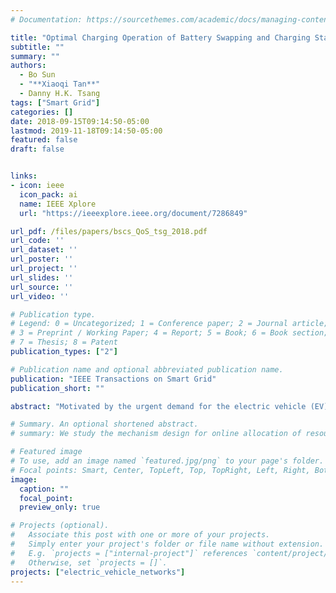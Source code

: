 ```yaml
---
# Documentation: https://sourcethemes.com/academic/docs/managing-content/

title: "Optimal Charging Operation of Battery Swapping and Charging Stations with QoS Guarantee"
subtitle: ""
summary: ""
authors:
  - Bo Sun
  - "**Xiaoqi Tan**"
  - Danny H.K. Tsang
tags: ["Smart Grid"]
categories: []
date: 2018-09-15T09:14:50-05:00
lastmod: 2019-11-18T09:14:50-05:00
featured: false
draft: false


links:
- icon: ieee
  icon_pack: ai
  name: IEEE Xplore
  url: "https://ieeexplore.ieee.org/document/7286849"

url_pdf: /files/papers/bscs_QoS_tsg_2018.pdf
url_code: ''
url_dataset: ''
url_poster: ''
url_project: ''
url_slides: ''
url_source: ''
url_video: ''

# Publication type.
# Legend: 0 = Uncategorized; 1 = Conference paper; 2 = Journal article;
# 3 = Preprint / Working Paper; 4 = Report; 5 = Book; 6 = Book section;
# 7 = Thesis; 8 = Patent
publication_types: ["2"]

# Publication name and optional abbreviated publication name.
publication: "IEEE Transactions on Smart Grid"
publication_short: ""

abstract: "Motivated by the urgent demand for the electric vehicle (EV) fast refueling technologies, battery swapping and charging stations (BSCSs) are envisioned as a promising solution to provide timely EV refueling services. However, inappropriate battery charging operation in BSCSs can not only incur unnecessary high charging cost but also threaten the reliability of the power grid. In this paper, we aim at obtaining an optimal charging operation policy for a single BSCS to minimize its charging cost while ensuring its quality-of-service. Leveraging the novel queueing network model, we propose to formulate the charging operation problem as a constrained Markov decision process and derive the optimal policy by the standard Lagrangian method and dynamic programming. To avoid the curse of dimensionality in practical large-scale systems, we further analyze the structure of the optimal policy and transform the dynamic programming procedure into an equivalent threshold optimization problem with a discrete separable convex objective function. Numerical results validate our theoretical analysis and the computational efficiency of our proposed algorithms. Our work also shows the impact of the system parameters (e.g., numbers of batteries and chargers) on the average cost under the optimal charging policy, which gives rich insights into the infrastructure planning of future BSCS networks."

# Summary. An optional shortened abstract.
# summary: We study the mechanism design for online allocation of resources. A single supplier who allocates capacity-limited resources (e.g., computing cycles, network bandwidth, energy, etc. ) to requests that arrive in a sequential and arbitrary manner.

# Featured image
# To use, add an image named `featured.jpg/png` to your page's folder.
# Focal points: Smart, Center, TopLeft, Top, TopRight, Left, Right, BottomLeft, Bottom, BottomRight.
image:
  caption: ""
  focal_point:
  preview_only: true

# Projects (optional).
#   Associate this post with one or more of your projects.
#   Simply enter your project's folder or file name without extension.
#   E.g. `projects = ["internal-project"]` references `content/project/deep-learning/index.md`.
#   Otherwise, set `projects = []`.
projects: ["electric_vehicle_networks"]
---
```

